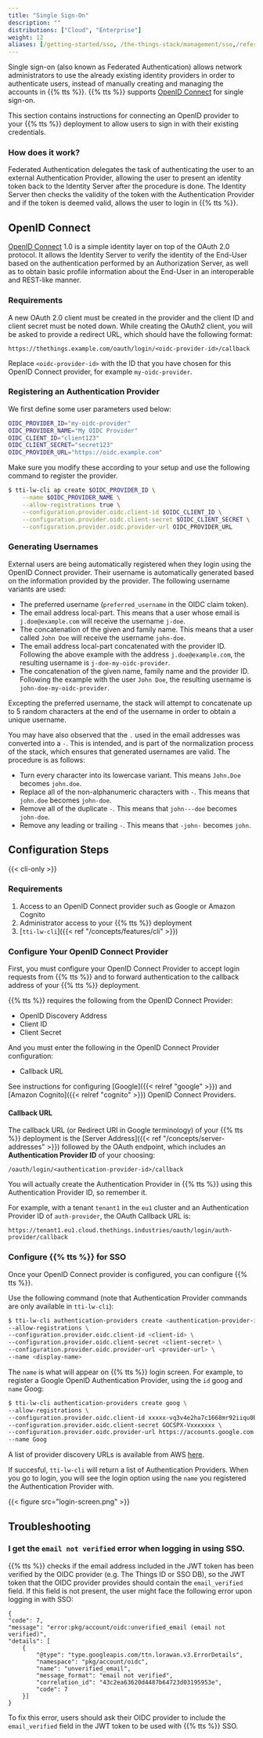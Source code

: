 ```yaml
---
title: "Single Sign-On"
description: ""
distributions: ["Cloud", "Enterprise"]
weight: 12
aliases: [/getting-started/sso, /the-things-stack/management/sso,/reference/federated-auth/ ]
---
```


Single sign-on (also known as Federated Authentication) allows network administrators to use the already existing identity providers in order to authenticate users, instead of manually creating and managing the accounts in {{% tts %}}. {{% tts %}} supports [OpenID Connect](https://openid.net/connect/) for single sign-on.

<!--more-->

This section contains instructions for connecting an OpenID provider to your {{% tts %}} deployment to allow users to sign in with their existing credentials.

### How does it work?

Federated Authentication delegates the task of authenticating the user to an external Authentication Provider, allowing the user to present an identity token back to the Identity Server after the procedure is done. The Identity Server then checks the validity of the token with the Authentication Provider and if the token is deemed valid, allows the user to login in {{% tts %}}.

## OpenID Connect

[OpenID Connect](https://openid.net/connect/) 1.0 is a simple identity layer on top of the OAuth 2.0 protocol. It allows the Identity Server to verify the identity of the End-User based on the authentication performed by an Authorization Server, as well as to obtain basic profile information about the End-User in an interoperable and REST-like manner.

### Requirements

A new OAuth 2.0 client must be created in the provider and the client ID and client secret must be noted down. While creating the OAuth2 client, you will be asked to provide a redirect URL, which should have the following format:

```
https://thethings.example.com/oauth/login/<oidc-provider-id>/callback
```

Replace `<oidc-provider-id>` with the ID that you have chosen for this OpenID Connect provider, for example `my-oidc-provider`.

### Registering an Authentication Provider

We first define some user parameters used below:

```bash
OIDC_PROVIDER_ID="my-oidc-provider"
OIDC_PROVIDER_NAME="My OIDC Provider"
OIDC_CLIENT_ID="client123"
OIDC_CLIENT_SECRET="secret123"
OIDC_PROVIDER_URL="https://oidc.example.com"
```

Make sure you modify these according to your setup and use the following command to register the provider.

```bash
$ tti-lw-cli ap create $OIDC_PROVIDER_ID \
    --name $OIDC_PROVIDER_NAME \
    --allow-registrations true \
    --configuration.provider.oidc.client-id $OIDC_CLIENT_ID \
    --configuration.provider.oidc.client-secret $OIDC_CLIENT_SECRET \
    --configuration.provider.oidc.provider-url OIDC_PROVIDER_URL
```

### Generating Usernames

External users are being automatically registered when they login using the OpenID Connect provider. Their username is automatically generated based on the information provided by the provider. The following username variants are used:

- The preferred username (`preferred_username` in the OIDC claim token).
- The email address local-part. This means that a user whose email is `j.doe@example.com` will receive the username `j-doe`.
- The concatenation of the given and family name. This means that a user called `John Doe` will receive the username `john-doe`.
- The email address local-part concatenated with the provider ID. Following the above example with the address `j.doe@example.com`, the resulting username is `j-doe-my-oidc-provider`.
- The concatenation of the given name, family name and the provider ID. Following the example with the user `John Doe`, the resulting username is `john-doe-my-oidc-provider`.

Excepting the preferred username, the stack will attempt to concatenate up to 5 random characters at the end of the username in order to obtain a unique username.

You may have also observed that the `.` used in the email addresses was converted into a `-`. This is intended, and is part of the normalization process of the stack, which ensures that generated usernames are valid. The procedure is as follows:

- Turn every character into its lowercase variant. This means `John.Doe` becomes `john.doe`.
- Replace all of the non-alphanumeric characters with `-`. This means that `john.doe` becomes `john-doe`.
- Remove all of the duplicate `-`. This means that `john---doe` becomes `john-doe`.
- Remove any leading or trailing `-`. This means that `-john-` becomes `john`.

## Configuration Steps

{{< cli-only >}}

### Requirements

1. Access to an OpenID Connect provider such as Google or Amazon Cognito
2. Administrator access to your {{% tts %}} deployment
3. [`tti-lw-cli`]({{< ref "/concepts/features/cli" >}})

### Configure Your OpenID Connect Provider

First, you must configure your OpenID Connect Provider to accept login requests from {{% tts %}} and to forward authentication to the callback address of your {{% tts %}} deployment.

{{% tts %}} requires the following from the OpenID Connect Provider:

- OpenID Discovery Address
- Client ID
- Client Secret

And you must enter the following in the OpenID Connect Provider configuration:

- Callback URL

See instructions for configuring [Google]({{< relref "google" >}}) and [Amazon Cognito]({{< relref "cognito" >}}) OpenID Connect Providers.

#### Callback URL

The callback URL (or Redirect URI in Google terminology) of your {{% tts %}} deployment is the [Server Address]({{< ref "/concepts/server-addresses" >}}) followed by the OAuth endpoint, which includes an **Authentication Provider ID** of your choosing:

`/oauth/login/<authentication-provider-id>/callback`

You will actually create the Authentication Provider in {{% tts %}} using this Authentication Provider ID, so remember it.

For example, with a tenant `tenant1` in the `eu1` cluster and an Authentication Provider ID of `auth-provider`, the OAuth Callback URL is:

`https://tenant1.eu1.cloud.thethings.industries/oauth/login/auth-provider/callback`

### Configure {{% tts %}} for SSO

Once your OpenID Connect provider is configured, you can configure {{% tts %}}.

Use the following command (note that Authentication Provider commands are only available in `tti-lw-cli`):

```bash
$ tti-lw-cli authentication-providers create <authentication-provider-id> \
--allow-registrations \
--configuration.provider.oidc.client-id <client-id> \
--configuration.provider.oidc.client-secret <client-secret> \
--configuration.provider.oidc.provider-url <provider-url> \
--name <display-name>
```

The `name` is what will appear on {{% tts %}} login screen. For example, to register a Google OpenID Authentication Provider, using the `id` goog and `name` Goog:

```bash
$ tti-lw-cli authentication-providers create goog \
--allow-registrations \
--configuration.provider.oidc.client-id xxxxx-vq3v4e2ha7c1668mr92iiqu0bd1spct2.apps.googleusercontent.com \
--configuration.provider.oidc.client-secret GOCSPX-Vxxxxxxx \
--configuration.provider.oidc.provider-url https://accounts.google.com \
--name Goog
```

A list of provider discovery URLs is available from AWS [here](https://docs.aws.amazon.com/cognito/latest/developerguide/cognito-user-pools-oidc-idp.html#cognito-user-pools-oidc-idp-step-1).

If succesful, `tti-lw-cli` will return a list of Authentication Providers. When you go to login, you will see the login option using the `name` you registered the Authentication Provider with.

{{< figure src="login-screen.png" >}}

## Troubleshooting

### I get the `email not verified` error when logging in using SSO.

{{% tts %}} checks if the email address included in the JWT token has been verified by the OIDC provider (e.g. The Things ID or SSO DB), so the JWT token that the OIDC provider provides should contain the `email_verified` field. If this field is not present, the user might face the following error upon logging in with SSO:

```
{
"code": 7,
"message": "error:pkg/account/oidc:unverified_email (email not verified)",
"details": [
    {
        "@type": "type.googleapis.com/ttn.lorawan.v3.ErrorDetails",
        "namespace": "pkg/account/oidc",
        "name": "unverified_email",
        "message_format": "email not verified",
        "correlation_id": "43c2ea63620d4487b64723d03195953e",
        "code": 7
    }]
}
```

To fix this error, users should ask their OIDC provider to include the `email_verified` field in the JWT token to be used with {{% tts %}} SSO.

